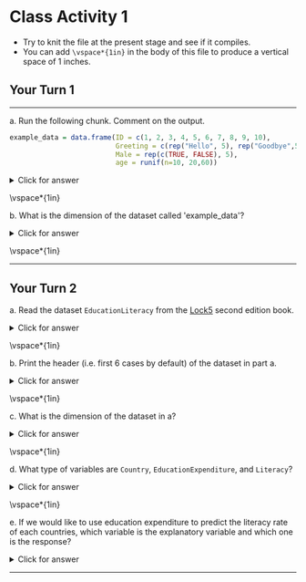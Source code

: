 
# Class Activity 1

- Try to knit the file at the present stage and see if it compiles.
- You can add `\vspace*{1in}` in the body of this file to produce a vertical space of 1 inches.


## Your Turn 1

---------------------------------------------------

a. Run the following chunk. Comment on the output.


```r
example_data = data.frame(ID = c(1, 2, 3, 4, 5, 6, 7, 8, 9, 10),
                          Greeting = c(rep("Hello", 5), rep("Goodbye",5)),
                          Male = rep(c(TRUE, FALSE), 5),
                          age = runif(n=10, 20,60))
```


<details>
<summary><red>Click for answer</red></summary>

```r
example_data
```

```
   ID Greeting  Male      age
1   1    Hello  TRUE 57.95339
2   2    Hello FALSE 34.05676
3   3    Hello  TRUE 31.61673
4   4    Hello FALSE 42.81572
5   5    Hello  TRUE 24.28266
6   6  Goodbye FALSE 47.18767
7   7  Goodbye  TRUE 33.70813
8   8  Goodbye FALSE 42.40389
9   9  Goodbye  TRUE 29.42876
10 10  Goodbye FALSE 48.38395
```

*Answer:* We see a data frame with four columns, where the first column is an `identifier` for the cases. We have information on the greeting types, gender, and age on these cases in the remaining columns.
</details>


\vspace*{1in}

b. What is the dimension of the dataset called 'example_data'?

<details>
<summary><red>Click for answer</red></summary>


```r
dim(example_data)
```

```
[1] 10  4
```

```r
nrow(example_data)
```

```
[1] 10
```

```r
ncol(example_data)
```

```
[1] 4
```

*Answer:* There are 10 rows and 4 columns.
</details>


\vspace*{1in}


---------------------------------------------------

## Your Turn 2


a. Read the dataset `EducationLiteracy` from the [Lock5](https://www.lock5stat.com/datapage2e.html) second edition book.

<details>
<summary><red>Click for answer</red></summary>


```r
# read in the data
education_lock5 <- read.csv("https://www.lock5stat.com/datasets2e/EducationLiteracy.csv")
```

</details>

\vspace*{1in}


b. Print the header (i.e. first 6 cases by default) of the dataset in part a.

<details>
<summary><red>Click for answer</red></summary>


```r
head(education_lock5)
```

```
              Country EducationExpenditure Literacy
1         Afghanistan                  3.1     31.7
2             Albania                  3.2     96.8
3             Algeria                  4.3       NA
4             Andorra                  3.2       NA
5              Angola                  3.5     70.6
6 Antigua and Barbuda                  2.6     99.0
```

</details>

\vspace*{1in}


c. What is the dimension of the dataset in a?


<details>
<summary><red>Click for answer</red></summary>


```r
dim(education_lock5)
```

```
[1] 188   3
```
*Answer:* There are 188 rows and 3 columns.

</details>


\vspace*{1in}

d. What type of variables are `Country`, `EducationExpenditure`, and `Literacy`?

<details>
<summary><red>Click for answer</red></summary>
*Answer:* `Country` is a categorical variable. `EducationExpenditure` and `Literacy` are both quantitative variables.
</details>



\vspace*{1in}


e. If we would like to use education expenditure to predict the literacy rate of each countries, which variable is the explanatory variable and which one is the response?


<details>
<summary><red>Click for answer</red></summary>
*Answer:* The education expenditure is the explanatory variable, and the literacy rate is the response.
</details>


---------------------------------------------------------------------

